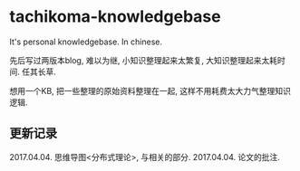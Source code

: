 # tachikoma-knowledgebase

It's personal knowledgebase. In chinese.

先后写过两版本blog, 难以为继, 小知识整理起来太繁复, 大知识整理起来太耗时间. 任其长草.

想用一个KB, 把一些整理的原始资料整理在一起, 这样不用耗费太大力气整理知识逻辑.

## 更新记录

2017.04.04. 思维导图<分布式理论>, 与<The Part-Time Parliament>相关的部分.
2017.04.04. 论文<The Part-Time Parliament>的批注.